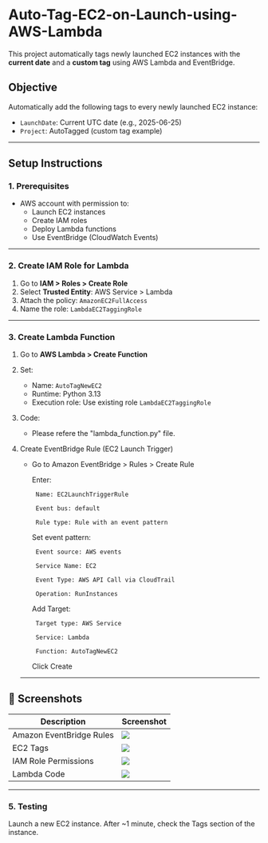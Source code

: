 # Auto-Tag-EC2-on-Launch-using-AWS-Lambda
This project automatically tags newly launched EC2 instances with the **current date** and a **custom tag** using AWS Lambda and EventBridge.

##  Objective

Automatically add the following tags to every newly launched EC2 instance:

- `LaunchDate`: Current UTC date (e.g., 2025-06-25)
- `Project`: AutoTagged (custom tag example)

---

##  Setup Instructions

### 1. Prerequisites

- AWS account with permission to:
  - Launch EC2 instances
  - Create IAM roles
  - Deploy Lambda functions
  - Use EventBridge (CloudWatch Events)

---

### 2. Create IAM Role for Lambda

1. Go to **IAM > Roles > Create Role**
2. Select **Trusted Entity**: AWS Service > Lambda
3. Attach the policy: `AmazonEC2FullAccess`
4. Name the role: `LambdaEC2TaggingRole`

---

### 3. Create Lambda Function

1. Go to **AWS Lambda > Create Function**
2. Set:
   - Name: `AutoTagNewEC2`
   - Runtime: Python 3.13
   - Execution role: Use existing role `LambdaEC2TaggingRole`

3. Code:
   - Please refere the "lambda_function.py" file.

4. Create EventBridge Rule (EC2 Launch Trigger)
   - Go to Amazon EventBridge > Rules > Create Rule

      Enter:

          Name: EC2LaunchTriggerRule

          Event bus: default

          Rule type: Rule with an event pattern

     Set event pattern:

          Event source: AWS events

          Service Name: EC2
          
          Event Type: AWS API Call via CloudTrail
          
          Operation: RunInstances

     Add Target:

          Target type: AWS Service
          
          Service: Lambda
          
          Function: AutoTagNewEC2

     Click Create
   ---
## 📸 Screenshots

| Description                  | Screenshot |
|-----------------------------|------------|
| Amazon EventBridge Rules     | ![](Screenshots/Amazon%20EventBridge%20rules.png) |
| EC2 Tags                     | ![](Screenshots/EC2%20Tags.png)                   |
| IAM Role Permissions         | ![](Screenshots/IAM%20Role%20permissions.png)     |
| Lambda Code                  | ![](Screenshots/Lambda%20Code.png)               |
   ---
   

### 5. Testing
  Launch a new EC2 instance.
  After ~1 minute, check the Tags section of the instance.



